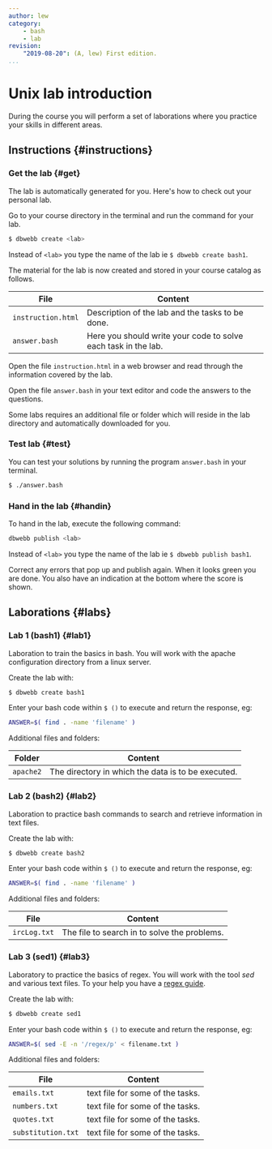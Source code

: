 ```yaml
---
author: lew
category:
    - bash
    - lab
revision:
    "2019-08-20": (A, lew) First edition.
...
```

Unix lab introduction
==================================

During the course you will perform a set of laborations where you practice your skills in different areas.

<!--more-->



Instructions {#instructions}
-----------------------

### Get the lab {#get}

The lab is automatically generated for you. Here's how to check out your personal lab.

Go to your course directory in the terminal and run the command for your lab.

```bash
$ dbwebb create <lab>
```

Instead of `<lab>` you type the name of the lab ie `$ dbwebb create bash1`.

The material for the lab is now created and stored in your course catalog as follows.

| File               | Content                                                        |
|--------------------|----------------------------------------------------------------|
| `instruction.html` | Description of the lab and the tasks to be done.               |
| `answer.bash`      | Here you should write your code to solve each task in the lab. |

Open the file `instruction.html` in a web browser and read through the information covered by the lab.

Open the file `answer.bash` in your text editor and code the answers to the questions.

Some labs requires an additional file or folder which will reside in the lab directory and automatically downloaded for you.



### Test lab {#test}

You can test your solutions by running the program `answer.bash` in your terminal.

```bash
$ ./answer.bash
```



### Hand in the lab {#handin}

To hand in the lab, execute the following command:

```bash
dbwebb publish <lab>
```

Instead of `<lab>` you type the name of the lab ie `$ dbwebb publish bash1`.

Correct any errors that pop up and publish again. When it looks green you are done. You also have an indication at the bottom where the score is shown.



Laborations {#labs}
-----------------------

### Lab 1 (bash1) {#lab1}

Laboration to train the basics in bash. You will work with the apache configuration directory from a linux server.

Create the lab with:

```bash
$ dbwebb create bash1
```

Enter your bash code within `$ ()` to execute and return the response, eg:

```bash
ANSWER=$( find . -name 'filename' )
```

Additional files and folders:

| Folder             | Content                                             |
|--------------------|-----------------------------------------------------|
| `apache2`          | The directory in which the data is to be executed.  |



### Lab 2 (bash2) {#lab2}

Laboration to practice bash commands to search and retrieve information in text files.

Create the lab with:

```bash
$ dbwebb create bash2
```

Enter your bash code within `$ ()` to execute and return the response, eg:

```bash
ANSWER=$( find . -name 'filename' )
```

Additional files and folders:

| File             | Content                                            |
|--------------------|--------------------------------------------------|
| `ircLog.txt`          | The file to search in to solve the problems.  |



### Lab 3 (sed1) {#lab3}

Laboratory to practice the basics of regex. You will work with the tool *sed* and various text files. To your help you have a [regex guide](guide/get-started-with-regex/intro).

Create the lab with:

```bash
$ dbwebb create sed1
```

Enter your bash code within `$ ()` to execute and return the response, eg:

```bash
ANSWER=$( sed -E -n '/regex/p' < filename.txt )
```

Additional files and folders:

| File               | Content                            |
|--------------------|------------------------------------|
| `emails.txt`       | text file for some of the tasks.   |
| `numbers.txt`      | text file for some of the tasks.   |
| `quotes.txt`       | text file for some of the tasks.   |
| `substitution.txt` | text file for some of the tasks.   |
